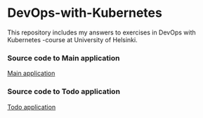 # DevOps-with-Kubernetes

This repository includes my answers to exercises in DevOps with Kubernetes -course at University of Helsinki.

### Source code to Main application
[Main application](https://github.com/outisa/kubernetes-mainApp)

### Source code to Todo application
[Todo application](https://github.com/outisa/kubernetes-todo-app)
